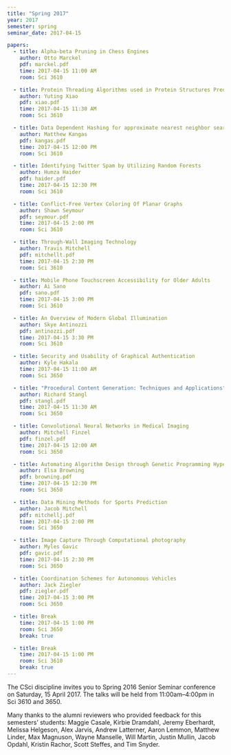 ```yaml
---
title: "Spring 2017"
year: 2017
semester: spring
seminar_date: 2017-04-15

papers:
  - title: Alpha-beta Pruning in Chess Engines
    author: Otto Marckel
    pdf: marckel.pdf
    time: 2017-04-15 11:00 AM
    room: Sci 3610

  - title: Protein Threading Algorithms used in Protein Structures Prediction
    author: Yuting Xiao
    pdf: xiao.pdf
    time: 2017-04-15 11:30 AM
    room: Sci 3610

  - title: Data Dependent Hashing for approximate nearest neighbor searching
    author: Matthew Kangas
    pdf: kangas.pdf
    time: 2017-04-15 12:00 PM
    room: Sci 3610

  - title: Identifying Twitter Spam by Utilizing Random Forests
    author: Humza Haider
    pdf: haider.pdf
    time: 2017-04-15 12:30 PM
    room: Sci 3610

  - title: Conflict-Free Vertex Coloring Of Planar Graphs
    author: Shawn Seymour
    pdf: seymour.pdf
    time: 2017-04-15 2:00 PM
    room: Sci 3610

  - title: Through-Wall Imaging Technology
    author: Travis Mitchell
    pdf: mitchellt.pdf
    time: 2017-04-15 2:30 PM
    room: Sci 3610

  - title: Mobile Phone Touchscreen Accessibility for Older Adults
    author: Ai Sano
    pdf: sano.pdf
    time: 2017-04-15 3:00 PM
    room: Sci 3610

  - title: An Overview of Modern Global Illumination
    author: Skye Antinozzi
    pdf: antinozzi.pdf
    time: 2017-04-15 3:30 PM
    room: Sci 3610

  - title: Security and Usability of Graphical Authentication
    author: Kyle Hakala
    time: 2017-04-15 11:00 AM
    room: Sci 3650

  - title: "Procedural Content Generation: Techniques and Applications"
    author: Richard Stangl
    pdf: stangl.pdf
    time: 2017-04-15 11:30 AM
    room: Sci 3650

  - title: Convolutional Neural Networks in Medical Imaging
    author: Mitchell Finzel
    pdf: finzel.pdf
    time: 2017-04-15 12:00 AM
    room: Sci 3650

  - title: Automating Algorithm Design through Genetic Programming Hyper-Heuristics
    author: Elsa Browning
    pdf: browning.pdf
    time: 2017-04-15 12:30 PM
    room: Sci 3650

  - title: Data Mining Methods for Sports Prediction
    author: Jacob Mitchell
    pdf: mitchellj.pdf
    time: 2017-04-15 2:00 PM
    room: Sci 3650

  - title: Image Capture Through Computational photography
    author: Myles Gavic
    pdf: gavic.pdf
    time: 2017-04-15 2:30 PM
    room: Sci 3650

  - title: Coordination Schemes for Autonomous Vehicles
    author: Jack Ziegler
    pdf: ziegler.pdf
    time: 2017-04-15 3:00 PM
    room: Sci 3650

  - title: Break
    time: 2017-04-15 1:00 PM
    room: Sci 3650
    break: true

  - title: Break
    time: 2017-04-15 1:00 PM
    room: Sci 3610
    break: true
---
```


The CSci discipline invites you to Spring 2016 Senior Seminar conference on Saturday, 15 April 2017. The talks will be held from 11:00am–4:00pm in Sci 3610 and 3650.

Many thanks to the alumni reviewers who provided feedback for this semesters’ students: Maggie Casale, Kirbie Dramdahl, Jeremy Eberhardt, Melissa Helgeson, Alex Jarvis, Andrew Latterner, Aaron Lemmon, Matthew Linder, Max Magnuson, Wayne Manselle, Will Martin, Justin Mullin, Jacob Opdahl, Kristin Rachor, Scott Steffes, and Tim Snyder. 

